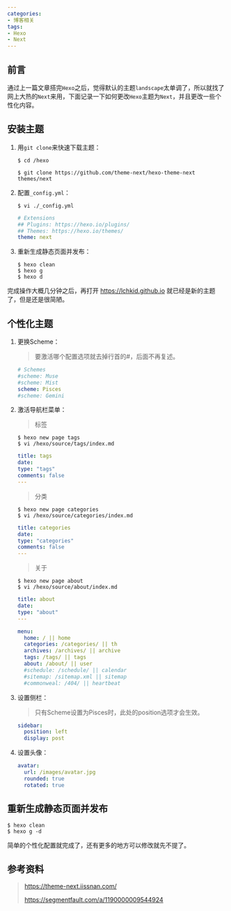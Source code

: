 ```yaml
---
categories:
- 博客相关
tags:
- Hexo
- Next
---
```


## 前言

通过上一篇文章搭完`Hexo`之后，觉得默认的主题`landscape`太单调了，所以就找了网上大热的`Next`来用，下面记录一下如何更改`Hexo`主题为`Next`，并且更改一些个性化内容。


<!-- more -->


## 安装主题

1. 用`git clone`来快速下载主题：

   ```shell
   $ cd /hexo
   
   $ git clone https://github.com/theme-next/hexo-theme-next themes/next
   ```
   
2. 配置`_config.yml`：

   ```shell
   $ vi ./_config.yml
   ```

   ```yaml
   # Extensions
   ## Plugins: https://hexo.io/plugins/
   ## Themes: https://hexo.io/themes/
   theme: next
   ```

3. 重新生成静态页面并发布：

   ```shell
   $ hexo clean
   $ hexo g
   $ hexo d
   ```


完成操作大概几分钟之后，再打开 https://lchkid.github.io 就已经是新的主题了，但是还是很简陋。





## 个性化主题

1. 更换Scheme：

   > 要激活哪个配置选项就去掉行首的#，后面不再复述。

   ```yaml
   # Schemes
   #scheme: Muse
   #scheme: Mist
   scheme: Pisces
   #scheme: Gemini
   ```

2. 激活导航栏菜单：

   > 标签

   ```shell
   $ hexo new page tags
   $ vi /hexo/source/tags/index.md
   ```
   ```yaml
   title: tags
   date: 
   type: "tags"
   comments: false
   ---
   ```
   > 分类
   
   ```shell
   $ hexo new page categories
   $ vi /hexo/source/categories/index.md
   ```
   ```yaml
   title: categories
   date: 
   type: "categories"
   comments: false
   ---
   ```
   > 关于
   
   ```shell
   $ hexo new page about
   $ vi /hexo/source/about/index.md
   ```
   ```yaml
   title: about
   date: 
   type: "about"
   ---
   ```

   ```yaml
   menu:
     home: / || home
     categories: /categories/ || th
     archives: /archives/ || archive
     tags: /tags/ || tags
     about: /about/ || user
     #schedule: /schedule/ || calendar
     #sitemap: /sitemap.xml || sitemap
     #commonweal: /404/ || heartbeat
   ```

3. 设置侧栏：

   > 只有Scheme设置为Pisces时，此处的position选项才会生效。

   ```yaml
   sidebar:
     position: left
     display: post
   ```

4. 设置头像：

   ```yaml
   avatar:
     url: /images/avatar.jpg
     rounded: true
     rotated: true
   ```





## 重新生成静态页面并发布

```shell
$ hexo clean
$ hexo g -d
```



简单的个性化配置就完成了，还有更多的地方可以修改就先不提了。





## 参考资料
> https://theme-next.iissnan.com/
>
> https://segmentfault.com/a/1190000009544924
